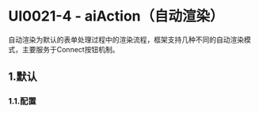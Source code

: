 # UI0021-4 - aiAction（自动渲染）

自动渲染为默认的表单处理过程中的渲染流程，框架支持几种不同的自动渲染模式，主要服务于Connect按钮机制。

## 1.默认

### 1.1.配置





